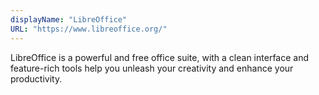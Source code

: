 ```yaml
---
displayName: "LibreOffice"
URL: "https://www.libreoffice.org/"
---
```


LibreOffice is a powerful and free office suite, with a clean interface and feature-rich tools help you unleash your creativity and enhance your productivity. 